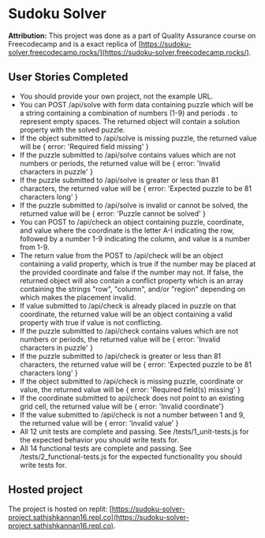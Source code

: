 # Sudoku Solver

**Attribution:** This project was done as a part of Quality Assurance course on Freecodecamp and is a exact replica of [https://sudoku-solver.freecodecamp.rocks/](https://sudoku-solver.freecodecamp.rocks/).


## User Stories Completed

- You should provide your own project, not the example URL.
- You can POST /api/solve with form data containing puzzle which will be a string containing a combination of numbers (1-9) and periods . to represent empty spaces. The returned object will contain a solution property with the solved puzzle.
- If the object submitted to /api/solve is missing puzzle, the returned value will be { error: 'Required field missing' }
- If the puzzle submitted to /api/solve contains values which are not numbers or periods, the returned value will be { error: 'Invalid characters in puzzle' }
- If the puzzle submitted to /api/solve is greater or less than 81 characters, the returned value will be { error: 'Expected puzzle to be 81 characters long' }
- If the puzzle submitted to /api/solve is invalid or cannot be solved, the returned value will be { error: 'Puzzle cannot be solved' }
- You can POST to /api/check an object containing puzzle, coordinate, and value where the coordinate is the letter A-I indicating the row, followed by a number 1-9 indicating the column, and value is a number from 1-9.
- The return value from the POST to /api/check will be an object containing a valid property, which is true if the number may be placed at the provided coordinate and false if the number may not. If false, the returned object will also contain a conflict property which is an array containing the strings "row", "column", and/or "region" depending on which makes the placement invalid.
- If value submitted to /api/check is already placed in puzzle on that coordinate, the returned value will be an object containing a valid property with true if value is not conflicting.
- If the puzzle submitted to /api/check contains values which are not numbers or periods, the returned value will be { error: 'Invalid characters in puzzle' }
- If the puzzle submitted to /api/check is greater or less than 81 characters, the returned value will be { error: 'Expected puzzle to be 81 characters long' }
- If the object submitted to /api/check is missing puzzle, coordinate or value, the returned value will be { error: 'Required field(s) missing' }
- If the coordinate submitted to api/check does not point to an existing grid cell, the returned value will be { error: 'Invalid coordinate'}
- If the value submitted to /api/check is not a number between 1 and 9, the returned value will be { error: 'Invalid value' }
- All 12 unit tests are complete and passing. See /tests/1_unit-tests.js for the expected behavior you should write tests for.
- All 14 functional tests are complete and passing. See /tests/2_functional-tests.js for the expected functionality you should write tests for.



## Hosted project
The project is hosted on replit: [https://sudoku-solver-project.sathishkannan16.repl.co](https://sudoku-solver-project.sathishkannan16.repl.co).


